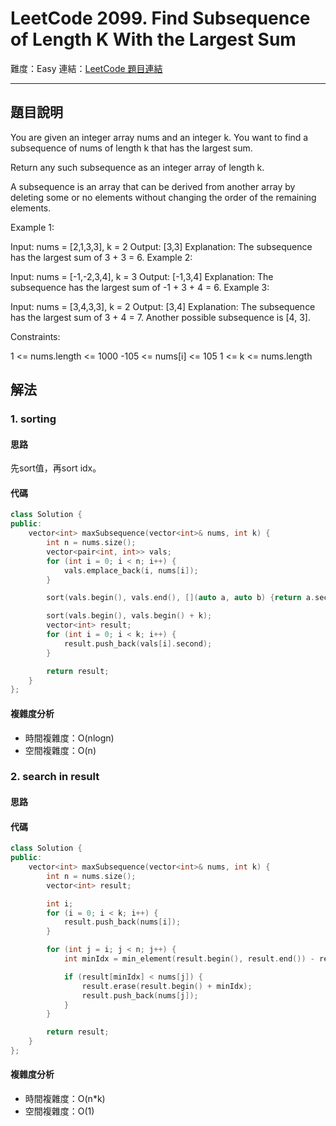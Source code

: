 # LeetCode 2099. Find Subsequence of Length K With the Largest Sum

難度：Easy
連結：[LeetCode 題目連結](https://leetcode.com/problems/find-subsequence-of-length-k-with-the-largest-sum/description/)

---

## 題目說明
    
You are given an integer array nums and an integer k. You want to find a subsequence of nums of length k that has the largest sum.

Return any such subsequence as an integer array of length k.

A subsequence is an array that can be derived from another array by deleting some or no elements without changing the order of the remaining elements.

 

Example 1:

Input: nums = [2,1,3,3], k = 2
Output: [3,3]
Explanation:
The subsequence has the largest sum of 3 + 3 = 6.
Example 2:

Input: nums = [-1,-2,3,4], k = 3
Output: [-1,3,4]
Explanation: 
The subsequence has the largest sum of -1 + 3 + 4 = 6.
Example 3:

Input: nums = [3,4,3,3], k = 2
Output: [3,4]
Explanation:
The subsequence has the largest sum of 3 + 4 = 7. 
Another possible subsequence is [4, 3].
 

Constraints:

1 <= nums.length <= 1000
-105 <= nums[i] <= 105
1 <= k <= nums.length

## 解法
### 1. sorting
#### 思路

先sort值，再sort idx。

#### 代碼
```c++
class Solution {
public:
    vector<int> maxSubsequence(vector<int>& nums, int k) {
        int n = nums.size();
        vector<pair<int, int>> vals;
        for (int i = 0; i < n; i++) {
            vals.emplace_back(i, nums[i]);
        }

        sort(vals.begin(), vals.end(), [](auto a, auto b) {return a.second > b.second;});

        sort(vals.begin(), vals.begin() + k);
        vector<int> result;
        for (int i = 0; i < k; i++) {
            result.push_back(vals[i].second);
        }

        return result;
    }
};
```

#### 複雜度分析

- 時間複雜度：O(nlogn)
- 空間複雜度：O(n)

### 2. search in result
#### 思路



#### 代碼
```c++
class Solution {
public:
    vector<int> maxSubsequence(vector<int>& nums, int k) {
        int n = nums.size();
        vector<int> result;

        int i;
        for (i = 0; i < k; i++) {
            result.push_back(nums[i]);
        }

        for (int j = i; j < n; j++) {
            int minIdx = min_element(result.begin(), result.end()) - result.begin();

            if (result[minIdx] < nums[j]) {
                result.erase(result.begin() + minIdx);
                result.push_back(nums[j]);
            }
        }

        return result;
    }
};
```

#### 複雜度分析

- 時間複雜度：O(n*k)
- 空間複雜度：O(1)
